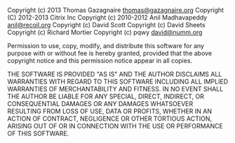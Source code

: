 Copyright (c) 2013      Thomas Gazagnaire <thomas@gazagnaire.org>
Copyright (C) 2012-2013 Citrix Inc
Copyright (c) 2010-2012 Anil Madhavapeddy <anil@recoil.org>
Copyright (c)           David Scott
Copyright (c)           David Sheets
Copyright (c)           Richard Mortier
Copyright (c)           pqwy <david@numm.org>

Permission to use, copy, modify, and distribute this software for any
purpose with or without fee is hereby granted, provided that the above
copyright notice and this permission notice appear in all copies.

THE SOFTWARE IS PROVIDED "AS IS" AND THE AUTHOR DISCLAIMS ALL WARRANTIES
WITH REGARD TO THIS SOFTWARE INCLUDING ALL IMPLIED WARRANTIES OF
MERCHANTABILITY AND FITNESS. IN NO EVENT SHALL THE AUTHOR BE LIABLE FOR
ANY SPECIAL, DIRECT, INDIRECT, OR CONSEQUENTIAL DAMAGES OR ANY DAMAGES
WHATSOEVER RESULTING FROM LOSS OF USE, DATA OR PROFITS, WHETHER IN AN
ACTION OF CONTRACT, NEGLIGENCE OR OTHER TORTIOUS ACTION, ARISING OUT OF
OR IN CONNECTION WITH THE USE OR PERFORMANCE OF THIS SOFTWARE.
